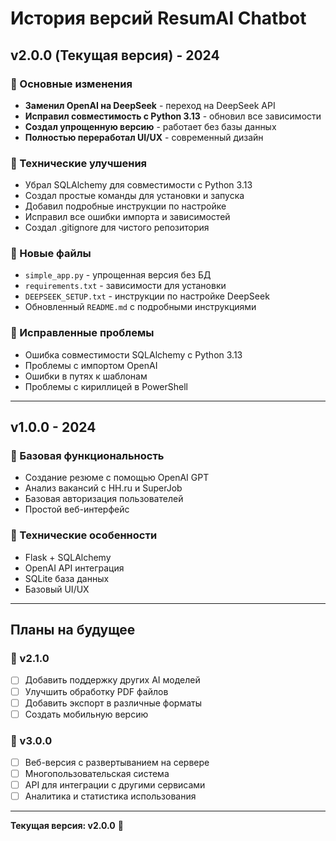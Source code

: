 # История версий ResumAI Chatbot

## v2.0.0 (Текущая версия) - 2024

### 🚀 Основные изменения
- **Заменил OpenAI на DeepSeek** - переход на DeepSeek API
- **Исправил совместимость с Python 3.13** - обновил все зависимости
- **Создал упрощенную версию** - работает без базы данных
- **Полностью переработал UI/UX** - современный дизайн

### 🔧 Технические улучшения
- Убрал SQLAlchemy для совместимости с Python 3.13
- Создал простые команды для установки и запуска
- Добавил подробные инструкции по настройке
- Исправил все ошибки импорта и зависимостей
- Создал .gitignore для чистого репозитория

### 📁 Новые файлы
- `simple_app.py` - упрощенная версия без БД
- `requirements.txt` - зависимости для установки
- `DEEPSEEK_SETUP.txt` - инструкции по настройке DeepSeek
- Обновленный `README.md` с подробными инструкциями

### 🐛 Исправленные проблемы
- Ошибка совместимости SQLAlchemy с Python 3.13
- Проблемы с импортом OpenAI
- Ошибки в путях к шаблонам
- Проблемы с кириллицей в PowerShell

---

## v1.0.0 - 2024

### 🎯 Базовая функциональность
- Создание резюме с помощью OpenAI GPT
- Анализ вакансий с HH.ru и SuperJob
- Базовая авторизация пользователей
- Простой веб-интерфейс

### 🔧 Технические особенности
- Flask + SQLAlchemy
- OpenAI API интеграция
- SQLite база данных
- Базовый UI/UX

---

## Планы на будущее

### 🔮 v2.1.0
- [ ] Добавить поддержку других AI моделей
- [ ] Улучшить обработку PDF файлов
- [ ] Добавить экспорт в различные форматы
- [ ] Создать мобильную версию

### 🔮 v3.0.0
- [ ] Веб-версия с развертыванием на сервере
- [ ] Многопользовательская система
- [ ] API для интеграции с другими сервисами
- [ ] Аналитика и статистика использования

---

**Текущая версия: v2.0.0** 🎉
